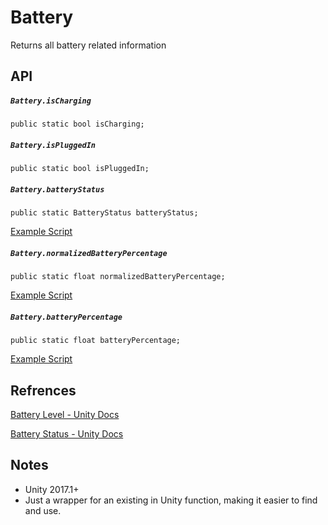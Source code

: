 # Battery
Returns all battery related information

## API
##### `Battery.isCharging`
`public static bool isCharging;`

##### `Battery.isPluggedIn`
`public static bool isPluggedIn;`

##### `Battery.batteryStatus`
`public static BatteryStatus batteryStatus;`

[Example Script](../../../Assets/UnityMobileModuleDemo/Battery/DisplayBatteryStatus.cs)

##### `Battery.normalizedBatteryPercentage`
`public static float normalizedBatteryPercentage;`

[Example Script](../../../Assets/UnityMobileModuleDemo/Battery/DisplayNormalizedBatteryPercentage.cs)

##### `Battery.batteryPercentage`
`public static float batteryPercentage;`

[Example Script](../../../Assets/UnityMobileModuleDemo/Battery/DisplayBatteryPercentage.cs)

## Refrences
[Battery Level - Unity Docs](https://docs.unity3d.com/2017.1/Documentation/ScriptReference/SystemInfo-batteryLevel.html)

[Battery Status - Unity Docs](https://docs.unity3d.com/2017.1/Documentation/ScriptReference/SystemInfo-batteryStatus.html)

## Notes
* Unity 2017.1+
* Just a wrapper for an existing in Unity function, making it easier to find and use.